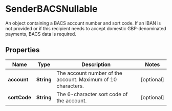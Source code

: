

# SenderBACSNullable

An object containing a BACS account number and sort code. If an IBAN is not provided or if this recipient needs to accept domestic GBP-denominated payments, BACS data is required.

## Properties

| Name | Type | Description | Notes |
|------------ | ------------- | ------------- | -------------|
|**account** | **String** | The account number of the account. Maximum of 10 characters. |  [optional] |
|**sortCode** | **String** | The 6-character sort code of the account. |  [optional] |



